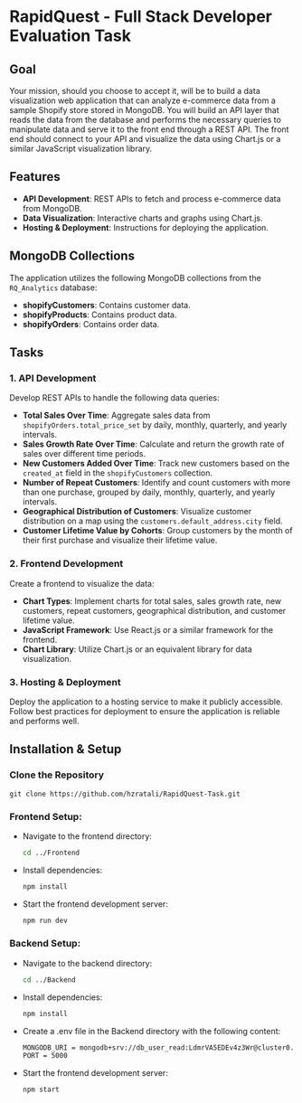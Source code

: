 # RapidQuest - Full Stack Developer Evaluation Task

## Goal

Your mission, should you choose to accept it, will be to build a data visualization web application that can analyze e-commerce data from a sample Shopify store stored in MongoDB. You will build an API layer that reads the data from the database and performs the necessary queries to manipulate data and serve it to the front end through a REST API. The front end should connect to your API and visualize the data using Chart.js or a similar JavaScript visualization library.

## Features

- **API Development**: REST APIs to fetch and process e-commerce data from MongoDB.
- **Data Visualization**: Interactive charts and graphs using Chart.js.
- **Hosting & Deployment**: Instructions for deploying the application.

## MongoDB Collections

The application utilizes the following MongoDB collections from the `RQ_Analytics` database:

- **shopifyCustomers**: Contains customer data.
- **shopifyProducts**: Contains product data.
- **shopifyOrders**: Contains order data.

## Tasks

### 1. API Development

Develop REST APIs to handle the following data queries:

- **Total Sales Over Time**: Aggregate sales data from `shopifyOrders.total_price_set` by daily, monthly, quarterly, and yearly intervals.
- **Sales Growth Rate Over Time**: Calculate and return the growth rate of sales over different time periods.
- **New Customers Added Over Time**: Track new customers based on the `created_at` field in the `shopifyCustomers` collection.
- **Number of Repeat Customers**: Identify and count customers with more than one purchase, grouped by daily, monthly, quarterly, and yearly intervals.
- **Geographical Distribution of Customers**: Visualize customer distribution on a map using the `customers.default_address.city` field.
- **Customer Lifetime Value by Cohorts**: Group customers by the month of their first purchase and visualize their lifetime value.

### 2. Frontend Development

Create a frontend to visualize the data:

- **Chart Types**: Implement charts for total sales, sales growth rate, new customers, repeat customers, geographical distribution, and customer lifetime value.
- **JavaScript Framework**: Use React.js or a similar framework for the frontend.
- **Chart Library**: Utilize Chart.js or an equivalent library for data visualization.

### 3. Hosting & Deployment

Deploy the application to a hosting service to make it publicly accessible. Follow best practices for deployment to ensure the application is reliable and performs well.

## Installation & Setup

### Clone the Repository

    git clone https://github.com/hzratali/RapidQuest-Task.git


### Frontend Setup:

- Navigate to the frontend directory:
    ```bash
    cd ../Frontend
    ```

- Install dependencies:
    ```bash
    npm install
    ```

- Start the frontend development server:
    ```bash
    npm run dev
    ```

### Backend Setup:

- Navigate to the backend directory:
    ```bash
    cd ../Backend
    ```

- Install dependencies:
    ```bash
    npm install
    ```

- Create a .env file in the Backend directory with the following content:
    ```bash
    MONGODB_URI = mongodb+srv://db_user_read:LdmrVA5EDEv4z3Wr@cluster0.n10ox.mongodb.net/?retryWrites=true&w=majority&appName=Cluster0PORT=5000
    PORT = 5000
    ```

- Start the frontend development server:
    ```bash
    npm start
    ```
